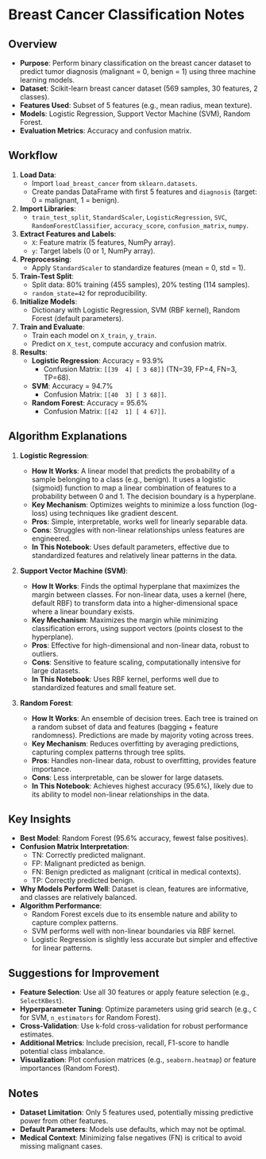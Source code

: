 # Breast Cancer Classification Notes

## Overview
- **Purpose**: Perform binary classification on the breast cancer dataset to predict tumor diagnosis (malignant = 0, benign = 1) using three machine learning models.
- **Dataset**: Scikit-learn breast cancer dataset (569 samples, 30 features, 2 classes).
- **Features Used**: Subset of 5 features (e.g., mean radius, mean texture).
- **Models**: Logistic Regression, Support Vector Machine (SVM), Random Forest.
- **Evaluation Metrics**: Accuracy and confusion matrix.

## Workflow
1. **Load Data**:
   - Import `load_breast_cancer` from `sklearn.datasets`.
   - Create pandas DataFrame with first 5 features and `diagnosis` (target: 0 = malignant, 1 = benign).
2. **Import Libraries**:
   - `train_test_split`, `StandardScaler`, `LogisticRegression`, `SVC`, `RandomForestClassifier`, `accuracy_score`, `confusion_matrix`, `numpy`.
3. **Extract Features and Labels**:
   - `X`: Feature matrix (5 features, NumPy array).
   - `y`: Target labels (0 or 1, NumPy array).
4. **Preprocessing**:
   - Apply `StandardScaler` to standardize features (mean = 0, std = 1).
5. **Train-Test Split**:
   - Split data: 80% training (455 samples), 20% testing (114 samples).
   - `random_state=42` for reproducibility.
6. **Initialize Models**:
   - Dictionary with Logistic Regression, SVM (RBF kernel), Random Forest (default parameters).
7. **Train and Evaluate**:
   - Train each model on `X_train`, `y_train`.
   - Predict on `X_test`, compute accuracy and confusion matrix.
8. **Results**:
   - **Logistic Regression**: Accuracy = 93.9%
     - Confusion Matrix: `[[39  4] [ 3 68]]` (TN=39, FP=4, FN=3, TP=68).
   - **SVM**: Accuracy = 94.7%
     - Confusion Matrix: `[[40  3] [ 3 68]]`.
   - **Random Forest**: Accuracy = 95.6%
     - Confusion Matrix: `[[42  1] [ 4 67]]`.

## Algorithm Explanations
1. **Logistic Regression**:
   - **How It Works**: A linear model that predicts the probability of a sample belonging to a class (e.g., benign). It uses a logistic (sigmoid) function to map a linear combination of features to a probability between 0 and 1. The decision boundary is a hyperplane.
   - **Key Mechanism**: Optimizes weights to minimize a loss function (log-loss) using techniques like gradient descent.
   - **Pros**: Simple, interpretable, works well for linearly separable data.
   - **Cons**: Struggles with non-linear relationships unless features are engineered.
   - **In This Notebook**: Uses default parameters, effective due to standardized features and relatively linear patterns in the data.

2. **Support Vector Machine (SVM)**:
   - **How It Works**: Finds the optimal hyperplane that maximizes the margin between classes. For non-linear data, uses a kernel (here, default RBF) to transform data into a higher-dimensional space where a linear boundary exists.
   - **Key Mechanism**: Maximizes the margin while minimizing classification errors, using support vectors (points closest to the hyperplane).
   - **Pros**: Effective for high-dimensional and non-linear data, robust to outliers.
   - **Cons**: Sensitive to feature scaling, computationally intensive for large datasets.
   - **In This Notebook**: Uses RBF kernel, performs well due to standardized features and small feature set.

3. **Random Forest**:
   - **How It Works**: An ensemble of decision trees. Each tree is trained on a random subset of data and features (bagging + feature randomness). Predictions are made by majority voting across trees.
   - **Key Mechanism**: Reduces overfitting by averaging predictions, capturing complex patterns through tree splits.
   - **Pros**: Handles non-linear data, robust to overfitting, provides feature importance.
   - **Cons**: Less interpretable, can be slower for large datasets.
   - **In This Notebook**: Achieves highest accuracy (95.6%), likely due to its ability to model non-linear relationships in the data.

## Key Insights
- **Best Model**: Random Forest (95.6% accuracy, fewest false positives).
- **Confusion Matrix Interpretation**:
  - TN: Correctly predicted malignant.
  - FP: Malignant predicted as benign.
  - FN: Benign predicted as malignant (critical in medical contexts).
  - TP: Correctly predicted benign.
- **Why Models Perform Well**: Dataset is clean, features are informative, and classes are relatively balanced.
- **Algorithm Performance**:
  - Random Forest excels due to its ensemble nature and ability to capture complex patterns.
  - SVM performs well with non-linear boundaries via RBF kernel.
  - Logistic Regression is slightly less accurate but simpler and effective for linear patterns.

## Suggestions for Improvement
- **Feature Selection**: Use all 30 features or apply feature selection (e.g., `SelectKBest`).
- **Hyperparameter Tuning**: Optimize parameters using grid search (e.g., `C` for SVM, `n_estimators` for Random Forest).
- **Cross-Validation**: Use k-fold cross-validation for robust performance estimates.
- **Additional Metrics**: Include precision, recall, F1-score to handle potential class imbalance.
- **Visualization**: Plot confusion matrices (e.g., `seaborn.heatmap`) or feature importances (Random Forest).

## Notes
- **Dataset Limitation**: Only 5 features used, potentially missing predictive power from other features.
- **Default Parameters**: Models use defaults, which may not be optimal.
- **Medical Context**: Minimizing false negatives (FN) is critical to avoid missing malignant cases.